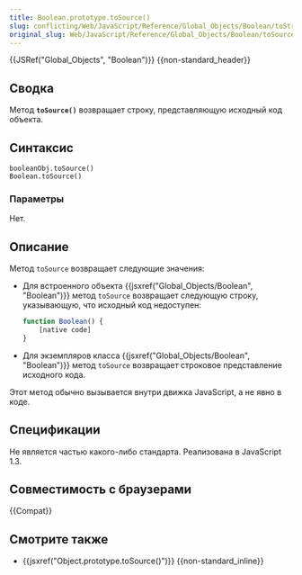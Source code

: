 ```yaml
---
title: Boolean.prototype.toSource()
slug: conflicting/Web/JavaScript/Reference/Global_Objects/Boolean/toString
original_slug: Web/JavaScript/Reference/Global_Objects/Boolean/toSource
---
```


{{JSRef("Global_Objects", "Boolean")}} {{non-standard_header}}

## Сводка

Метод **`toSource()`** возвращает строку, представляющую исходный код объекта.

## Синтаксис

```
booleanObj.toSource()
Boolean.toSource()
```

### Параметры

Нет.

## Описание

Метод `toSource` возвращает следующие значения:

- Для встроенного объекта {{jsxref("Global_Objects/Boolean", "Boolean")}} метод `toSource` возвращает следующую строку, указывающую, что исходный код недоступен:

  ```js
  function Boolean() {
      [native code]
  }
  ```

- Для экземпляров класса {{jsxref("Global_Objects/Boolean", "Boolean")}} метод `toSource` возвращает строковое представление исходного кода.

Этот метод обычно вызывается внутри движка JavaScript, а не явно в коде.

## Спецификации

Не является частью какого-либо стандарта. Реализована в JavaScript 1.3.

## Совместимость с браузерами

{{Compat}}

## Смотрите также

- {{jsxref("Object.prototype.toSource()")}} {{non-standard_inline}}
